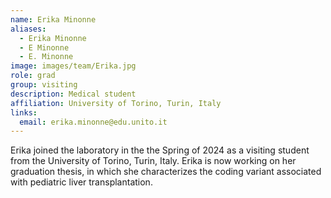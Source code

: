 ```yaml
---
name: Erika Minonne
aliases:
  - Erika Minonne
  - E Minonne
  - E. Minonne
image: images/team/Erika.jpg
role: grad
group: visiting
description: Medical student 
affiliation: University of Torino, Turin, Italy
links:
  email: erika.minonne@edu.unito.it
---
```



Erika joined the laboratory in the the Spring of 2024
as a visiting student from the University of Torino, Turin, Italy.
Erika is now working on her graduation thesis, in which she characterizes
the coding variant associated with pediatric liver transplantation.